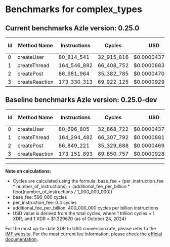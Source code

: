 # Benchmarks for complex_types

## Current benchmarks Azle version: 0.25.0

| Id  | Method Name    | Instructions | Cycles     | USD           | USD/Million Calls | Change                            |
| --- | -------------- | ------------ | ---------- | ------------- | ----------------- | --------------------------------- |
| 0   | createUser     | 80_814_541   | 32_915_816 | $0.0000437672 | $43.76            | <font color="red">+117_736</font> |
| 1   | createThread   | 164_546_882  | 66_408_752 | $0.0000883017 | $88.30            | <font color="red">+252_400</font> |
| 2   | createPost     | 86_981_964   | 35_382_785 | $0.0000470474 | $47.04            | <font color="red">+132_743</font> |
| 3   | createReaction | 173_330_313  | 69_922_125 | $0.0000929734 | $92.97            | <font color="red">+178_420</font> |

## Baseline benchmarks Azle version: 0.25.0-dev

| Id  | Method Name    | Instructions | Cycles     | USD           | USD/Million Calls |
| --- | -------------- | ------------ | ---------- | ------------- | ----------------- |
| 0   | createUser     | 80_696_805   | 32_868_722 | $0.0000437046 | $43.70            |
| 1   | createThread   | 164_294_482  | 66_307_792 | $0.0000881675 | $88.16            |
| 2   | createPost     | 86_849_221   | 35_329_688 | $0.0000469768 | $46.97            |
| 3   | createReaction | 173_151_893  | 69_850_757 | $0.0000928785 | $92.87            |

---

**Note on calculations:**

- Cycles are calculated using the formula: base_fee + (per_instruction_fee \* number_of_instructions) + (additional_fee_per_billion \* floor(number_of_instructions / 1_000_000_000))
- base_fee: 590_000 cycles
- per_instruction_fee: 0.4 cycles
- additional_fee_per_billion: 400_000_000 cycles per billion instructions
- USD value is derived from the total cycles, where 1 trillion cycles = 1 XDR, and 1 XDR = $1.329670 (as of October 24, 2024)

For the most up-to-date XDR to USD conversion rate, please refer to the [IMF website](https://www.imf.org/external/np/fin/data/rms_sdrv.aspx).
For the most current fee information, please check the [official documentation](https://internetcomputer.org/docs/current/developer-docs/gas-cost#execution).
